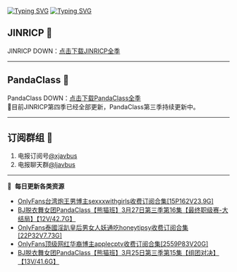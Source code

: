 [![Typing SVG](https://readme-typing-svg.herokuapp.com?font=Fira+Code&pause=1000&center=true&vCenter=true&random=true&width=435&lines=所有链接都需要翻墙访问)](https://jinricp.neocities.org/jinricp.html)
[![Typing SVG](https://readme-typing-svg.herokuapp.com?font=Fira+Code&pause=1000&center=true&vCenter=true&random=true&width=435&lines=点击进入福利资源下载中心)](https://jinricp.neocities.org/jinricp.html)
## JINRICP 👋   
JINRICP DOWN：[点击下载JINRICP全季](https://mypikpak.com/s/VODz7HXQoqcX0UrvaXfDtFoPo1)
****
## PandaClass 💯   
PandaClass DOWN：[点击下载PandaClass全季](https://mypikpak.com/s/VOKOTZkoEnkyvCnELVSquM97o1)   
💞目前JINRICP第四季已经全部更新，PandaClass第三季持续更新中。
****
## 订阅群组 🔞
1. 电报订阅号[@xjavbus](https://t.me/xjavbus)
2. 电报聊天群[@ljavbus](https://t.me/ljavbus)
**** 
📕 &nbsp;**每日更新各类资源**
<!-- BLOG-POST-LIST:START -->
- [OnlyFans台湾炮王男博主sexxxwithgirls收费订阅合集[15P162V23.9G]](https://fuli.niuc.net/311.html)
- [BJ脱衣舞女团PandaClass【熊猫班】3月27日第三季第16集【最终职级赛-大结局】【12V/42.7G】](https://fuli.niuc.net/310.html)
- [OnlyFans泰國淫趴皇后男女人妖通吃honeytipsy收费订阅合集[22P32V7.73G]](https://fuli.niuc.net/309.html)
- [OnlyFans顶级网红华裔博主applecptv收费订阅合集[2559P83V20G]](https://fuli.niuc.net/308.html)
- [BJ脱衣舞女团PandaClass【熊猫班】3月25日第三季第15集【组团对决】【13V/41.6G】](https://fuli.niuc.net/307.html)
<!-- BLOG-POST-LIST:END -->
